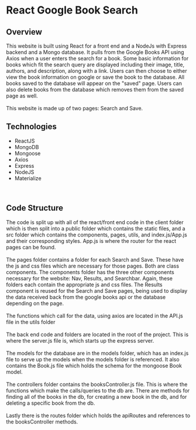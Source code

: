 # React Google Book Search

## Overview

This website is built using React for a front end and a NodeJs with Express backend and a Mongo database. It pulls from the Google Books API using Axios when a user enters the search for a book. Some basic information for books which fit the search query are displayed including their image, title, authors, and description, along with a link. Users can then choose to either view the book information on google or save the book to the database. All books saved to the database will appear on the "saved" page. Users can also delete books from the database which removes them from the saved page as well.<br/>
<br/>
This website is made up of two pages: Search and Save.


## Technologies 
* ReactJS
* MongoDB
* Mongoose
* Axios
* Express
* NodeJS
* Materialize

<br/>

## Code Structure

The code is split up with all of the react/front end code in the client folder which is then split into a public folder which contains the static files, and a src folder which contains the components, pages, utils, and index.js/App.js and their corresponding styles. App.js is where the router for the react pages can be found. <br/>
<br/>
The pages folder contains a folder for each Search and Save. These have the js and css files which are necessary for those pages. Both are class components. The components folder has the three other components necessary for the website: Nav, Results, and Searchbar. Again, these folders each contain the appropriate js and css files. The Results component is reused for the Search and Save pages, being used to display the data received back from the google books api or the database depending on the page. <br/>
<br/>
The functions which call for the data, using axios are located in the API.js file in the utils folder <br/>
<br/>
The back end code and folders are located in the root of the project. This is where the server.js file is, which starts up the express server.<br/>
<br/>
The models for the database are in the models folder, which has an index.js file to serve up the models when the models folder is referenced. It also contains the Book.js file which holds the schema for the mongoose Book model.<br/>
<br/>
The controllers folder contains the booksController.js file. This is where the functions which make the calls/queries to the db are. There are methods for finding all of the books in the db, for creating a new book in the db, and for deleting a specific book from the db. <br/>
<br/>
Lastly there is the routes folder which holds the apiRoutes and references to the booksController methods. 

